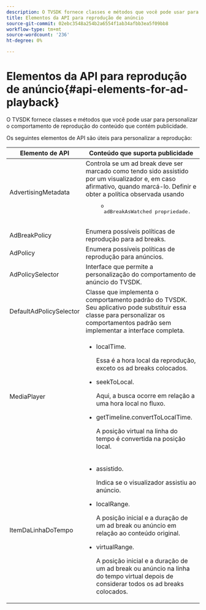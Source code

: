 ```yaml
---
description: O TVSDK fornece classes e métodos que você pode usar para personalizar o comportamento de reprodução do conteúdo que contém publicidade.
title: Elementos da API para reprodução de anúncio
source-git-commit: 02ebc3548a254b2a6554f1ab34afbb3ea5f09bb8
workflow-type: tm+mt
source-wordcount: '236'
ht-degree: 0%

---
```


# Elementos da API para reprodução de anúncio{#api-elements-for-ad-playback}

O TVSDK fornece classes e métodos que você pode usar para personalizar o comportamento de reprodução do conteúdo que contém publicidade.

Os seguintes elementos de API são úteis para personalizar a reprodução:

<table id="table_B07E373B9D2B425AB36466B1D42411AD"> 
 <thead> 
  <tr> 
   <th colname="col1" class="entry"> Elemento de API </th> 
   <th colname="col2" class="entry"> Conteúdo que suporta publicidade </th> 
  </tr> 
 </thead>
 <tbody> 
  <tr> 
   <td colname="col1"><span class="codeph"> AdvertisingMetadata</span> </td> 
   <td colname="col2">Controla se um ad break deve ser marcado como tendo sido assistido por um visualizador e, em caso afirmativo, quando marcá-lo. Definir e obter a política observada usando 
    <pre>
     o 
     <span class="codeph"> adBreakAsWatched</span> propriedade.
    </pre> </td> 
  </tr> 
  <tr> 
   <td colname="col1"><span class="codeph"> AdBreakPolicy</span> </td> 
   <td colname="col2"> Enumera possíveis políticas de reprodução para ad breaks. </td> 
  </tr> 
  <tr> 
   <td colname="col1"><span class="codeph"> AdPolicy</span> </td> 
   <td colname="col2"> Enumera possíveis políticas de reprodução para anúncios. </td> 
  </tr> 
  <tr> 
   <td colname="col1"><span class="codeph"> AdPolicySelector</span> </td> 
   <td colname="col2"> Interface que permite a personalização do comportamento de anúncio do TVSDK. </td> 
  </tr> 
  <tr> 
   <td colname="col1"><span class="codeph"> DefaultAdPolicySelector</span> </td> 
   <td colname="col2"> Classe que implementa o comportamento padrão do TVSDK. Seu aplicativo pode substituir essa classe para personalizar os comportamentos padrão sem implementar a interface completa. </td> 
  </tr> 
  <tr> 
   <td colname="col1"> <span class="codeph"> MediaPlayer</span> </td> 
   <td colname="col2"> 
    <ul id="ul_37700A741403448A8760FDDA68B099AA"> 
     <li id="li_B465170D449E49489C5924572BEEB4A5"><span class="codeph"> localTime</span>. <p>Essa é a hora local da reprodução, exceto os ad breaks colocados. </p> </li> 
     <li id="li_D9D68CF428904BB2B84E1BCE828A90DC"> <span class="codeph"> seekToLocal</span>. <p>Aqui, a busca ocorre em relação a uma hora local no fluxo. </p> </li> 
     <li id="li_9DBCA75537DC4824AA66B53A3FA28812"><span class="codeph"> getTimeline.convertToLocalTime</span>. <p>A posição virtual na linha do tempo é convertida na posição local. </p> </li> 
    </ul> </td> 
  </tr> 
  <tr> 
   <td colname="col1"> <span class="codeph"> ItemDaLinhaDoTempo</span> </td> 
   <td colname="col2"> 
    <ul id="ul_99AD34F823DB4F10937EE39DAD0C0B72"> 
     <li id="li_87E2DA15ECE74CFE9C9FBBE8F4B62440"><span class="codeph"> assistido</span>. <p>Indica se o visualizador assistiu ao anúncio. </p> </li> 
     <li id="li_A9E5A9CF701C48BC94C93F28C114778D"><span class="codeph"> localRange</span>. <p>A posição inicial e a duração de um ad break ou anúncio em relação ao conteúdo original. </p> </li> 
     <li id="li_070BDA0BF4184863AF44652BD5A0CCEC"><span class="codeph"> virtualRange</span>. <p>A posição inicial e a duração de um ad break ou anúncio na linha do tempo virtual depois de considerar todos os ad breaks colocados. </p> </li> 
    </ul> </td> 
  </tr> 
 </tbody> 
</table>
